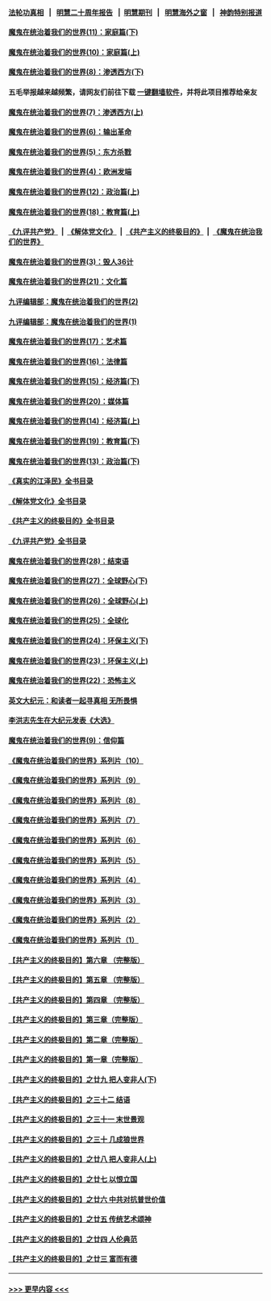 #### [法轮功真相](https://github.com/gfw-breaker/truth/blob/master/README.md?t=0) &nbsp;&nbsp;|&nbsp;&nbsp; [明慧二十周年报告](https://github.com/gfw-breaker/mh-reports/blob/master/README.md?t=0) &nbsp;&nbsp;|&nbsp;&nbsp;[明慧期刊](https://github.com/gfw-breaker/mh-qikan) &nbsp;&nbsp;|&nbsp;&nbsp; [明慧海外之窗](https://github.com/gfw-breaker/mh-news/blob/master/README.md?t=0) &nbsp;&nbsp;|&nbsp;&nbsp; [神韵特别报道](https://github.com/gfw-breaker/mh-news/blob/master/shenyun.md?t=0)
#### [魔鬼在统治着我们的世界(11)：家庭篇(下)](../pages/nsc422/n10440961.md?t=12010451) 
#### [魔鬼在统治着我们的世界(10)：家庭篇(上)](../pages/nsc422/n10435448.md?t=12010451) 
#### [魔鬼在统治着我们的世界(8)：渗透西方(下)](../pages/nsc422/n10429603.md?t=12010451) 
#### 五毛举报越来越频繁，请网友们前往下载 [一键翻墙软件](https://github.com/gfw-breaker/ssr-accounts)，并将此项目推荐给亲友
#### [魔鬼在统治着我们的世界(7)：渗透西方(上)](../pages/nsc422/n10426013.md?t=12010451) 
#### [魔鬼在统治着我们的世界(6)：输出革命](../pages/nsc422/n10421536.md?t=12010451) 
#### [魔鬼在统治着我们的世界(5)：东方杀戮](../pages/nsc422/n10417707.md?t=12010451) 
#### [魔鬼在统治着我们的世界(4)：欧洲发端](../pages/nsc422/n10414890.md?t=12010451) 
#### [魔鬼在统治着我们的世界(12)：政治篇(上)](../pages/nsc422/n10444576.md?t=12010451) 
#### [魔鬼在统治着我们的世界(18)：教育篇(上)](../pages/nsc422/n10526970.md?t=12010451) 
#### [《九评共产党》](https://github.com/begood0513/9ping.md/blob/master/README.md) &nbsp;|&nbsp; [《解体党文化》](../../../../jtdwh.md/blob/master/README.md)  &nbsp;|&nbsp; [《共产主义的终极目的》](../../../../gczydzjmd.md/blob/master/README.md) &nbsp;|&nbsp; [《魔鬼在统治我们的世界》](../../../../mgztzwmdsj.md/blob/master/README.md) 
#### [魔鬼在统治着我们的世界(3)：毁人36计](../pages/nsc422/n10411583.md?t=12010451) 
#### [魔鬼在统治着我们的世界(21)：文化篇](../pages/nsc422/n10597706.md?t=12010451) 
#### [九评编辑部：魔鬼在统治着我们的世界(2)](../pages/nsc422/n10410036.md?t=12010451) 
#### [九评编辑部：魔鬼在统治着我们的世界(1)](../pages/nsc422/n10406825.md?t=12010451) 
#### [魔鬼在统治着我们的世界(17)：艺术篇](../pages/nsc422/n10499093.md?t=12010451) 
#### [魔鬼在统治着我们的世界(16)：法律篇](../pages/nsc422/n10485969.md?t=12010451) 
#### [魔鬼在统治着我们的世界(15)：经济篇(下)](../pages/nsc422/n10469975.md?t=12010451) 
#### [魔鬼在统治着我们的世界(20)：媒体篇](../pages/nsc422/n10586579.md?t=12010451) 
#### [魔鬼在统治着我们的世界(14)：经济篇(上)](../pages/nsc422/n10457370.md?t=12010451) 
#### [魔鬼在统治着我们的世界(19)：教育篇(下)](../pages/nsc422/n10564808.md?t=12010451) 
#### [魔鬼在统治着我们的世界(13)：政治篇(下)](../pages/nsc422/n10448270.md?t=12010451) 
#### [《真实的江泽民》全书目录](../pages/nsc422/n13721399.md?t=12010451) 
#### [《解体党文化》全书目录](../pages/nsc422/n13721157.md?t=12010451) 
#### [《共产主义的终极目的》全书目录](../pages/nsc422/n13721048.md?t=12010451) 
#### [《九评共产党》全书目录](../pages/nsc422/n13708085.md?t=12010451) 
#### [魔鬼在统治着我们的世界(28)：结束语](../pages/nsc422/n10936246.md?t=12010451) 
#### [魔鬼在统治着我们的世界(27)：全球野心(下)](../pages/nsc422/n10928319.md?t=12010451) 
#### [魔鬼在统治着我们的世界(26)：全球野心(上)](../pages/nsc422/n10900318.md?t=12010451) 
#### [魔鬼在统治着我们的世界(25)：全球化](../pages/nsc422/n10788205.md?t=12010451) 
#### [魔鬼在统治着我们的世界(24)：环保主义(下)](../pages/nsc422/n10695307.md?t=12010451) 
#### [魔鬼在统治着我们的世界(23)：环保主义(上)](../pages/nsc422/n10688613.md?t=12010451) 
#### [魔鬼在统治着我们的世界(22)：恐怖主义](../pages/nsc422/n10614727.md?t=12010451) 
#### [英文大纪元：和读者一起寻真相 无所畏惧](../pages/nsc422/n12542027.md?t=12010451) 
#### [李洪志先生在大纪元发表《大选》](../pages/nsc422/n12534746.md?t=12010451) 
#### [魔鬼在统治着我们的世界(9)：信仰篇](../pages/nsc422/n10432159.md?t=12010451) 
#### [《魔鬼在统治着我们的世界》系列片（10）](../pages/nsc422/n12292670.md?t=12010451) 
#### [《魔鬼在统治着我们的世界》系列片（9）](../pages/nsc422/n12290859.md?t=12010451) 
#### [《魔鬼在统治着我们的世界》系列片（8）](../pages/nsc422/n12287445.md?t=12010451) 
#### [《魔鬼在统治着我们的世界》系列片（7）](../pages/nsc422/n12283425.md?t=12010451) 
#### [《魔鬼在统治着我们的世界》系列片（6）](../pages/nsc422/n12282314.md?t=12010451) 
#### [《魔鬼在统治着我们的世界》系列片（5）](../pages/nsc422/n12281419.md?t=12010451) 
#### [《魔鬼在统治着我们的世界》系列片（4）](../pages/nsc422/n12274024.md?t=12010451) 
#### [《魔鬼在统治着我们的世界》系列片（3）](../pages/nsc422/n12271322.md?t=12010451) 
#### [《魔鬼在统治着我们的世界》系列片（2）](../pages/nsc422/n12269049.md?t=12010451) 
#### [《魔鬼在统治着我们的世界》系列片（1）](../pages/nsc422/n12267575.md?t=12010451) 
#### [【共产主义的终极目的】第六章 （完整版）](../pages/nsc422/n11428913.md?t=12010451) 
#### [【共产主义的终极目的】第五章 （完整版）](../pages/nsc422/n11428912.md?t=12010451) 
#### [【共产主义的终极目的】第四章 （完整版）](../pages/nsc422/n11428907.md?t=12010451) 
#### [【共产主义的终极目的】第三章（完整版）](../pages/nsc422/n11428848.md?t=12010451) 
#### [【共产主义的终极目的】第二章（完整版）](../pages/nsc422/n11428831.md?t=12010451) 
#### [【共产主义的终极目的】第一章（完整版）](../pages/nsc422/n11417651.md?t=12010451) 
#### [【共产主义的终极目的】之廿九 把人变非人(下)](../pages/nsc422/n11344140.md?t=12010451) 
#### [【共产主义的终极目的】之三十二 结语](../pages/nsc422/n11360535.md?t=12010451) 
#### [【共产主义的终极目的】之三十一 末世景观](../pages/nsc422/n11351129.md?t=12010451) 
#### [【共产主义的终极目的】之三十 几成狼世界](../pages/nsc422/n11348280.md?t=12010451) 
#### [【共产主义的终极目的】之廿八 把人变非人(上)](../pages/nsc422/n11340492.md?t=12010451) 
#### [【共产主义的终极目的】之廿七 以恨立国](../pages/nsc422/n11336944.md?t=12010451) 
#### [【共产主义的终极目的】之廿六 中共对抗普世价值](../pages/nsc422/n11324785.md?t=12010451) 
#### [【共产主义的终极目的】之廿五 传统艺术颂神](../pages/nsc422/n11296396.md?t=12010451) 
#### [【共产主义的终极目的】之廿四 人伦典范](../pages/nsc422/n11296397.md?t=12010451) 
#### [【共产主义的终极目的】之廿三 富而有德](../pages/nsc422/n11283598.md?t=12010451) 

----
#### [ >>> 更早内容 <<< ](../indexes/nsc422-earlier.md)
